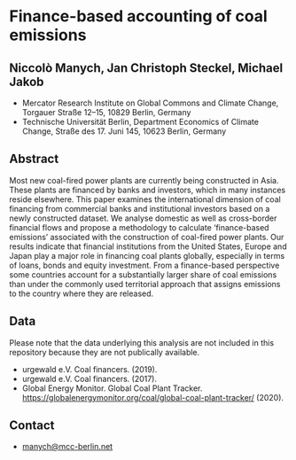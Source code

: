 # Finance-based accounting of coal emissions
## Niccolò Manych, Jan Christoph Steckel, Michael Jakob

* Mercator Research Institute on Global Commons and Climate Change, Torgauer Straße 12–15, 10829 Berlin, Germany
* Technische Universität Berlin, Department Economics of Climate Change, Straße des 17. Juni 145, 10623 Berlin, Germany


## Abstract
Most new coal-fired power plants are currently being constructed in Asia. These plants are financed by banks and investors, which in many instances reside elsewhere. This paper examines the international dimension of coal financing from commercial banks and institutional investors based on a newly constructed dataset. We analyse domestic as well as cross-border financial flows and propose a methodology to calculate ‘finance-based emissions’ associated with the construction of coal-fired power plants. Our results indicate that financial institutions from the United States, Europe and Japan play a major role in financing coal plants globally, especially in terms of loans, bonds and equity investment. From a finance-based perspective some countries account for a substantially larger share of coal emissions than under the commonly used territorial approach that assigns emissions to the country where they are released.

## Data
Please note that the data underlying this analysis are not included in this repository because they are not publically available.

* urgewald e.V. Coal financers. (2019).
* urgewald e.V. Coal financers. (2017).
* Global Energy Monitor. Global Coal Plant Tracker. https://globalenergymonitor.org/coal/global-coal-plant-tracker/ (2020).

## Contact
* manych@mcc-berlin.net
